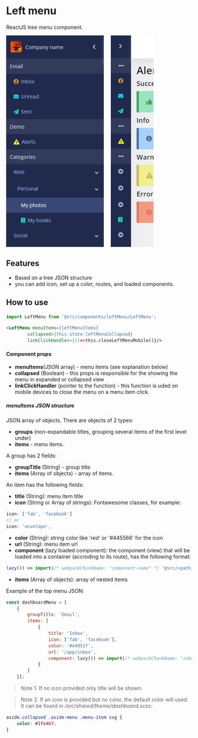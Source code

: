 # Left menu
ReactJS tree menu component.

![Menu when expanded and collapsed](https://github.com/saasforge/saas-forge-public-docs/blob/master/leftMenu.png?raw=true)

## Features
- Based on a tree JSON structure
- you can add icon, set up a color, routes, and loaded components.

## How to use

```javascript
import LeftMenu from '@src/components/leftMenu/LeftMenu';
```

```html
<LeftMenu menuItems={leftMenuItems} 
        collapsed={this.state.leftMenuCollapsed} 
        linkClickHandler={()=>this.closeLeftMenuMobile()}/>
```

#### Component props
- **menuItems**(JSON array) - menu items (see explanation below)
- **collapsed** (Boolean) - this props is responsible for the showing the menu in expanded or collapsed view
- **linkClickHandler** (pointer to the function) - this function is uded on mobile devices to close the menu on a menu item click.

##### menuItems JSON structure
JSON array of objects. There are objects of 2 types:
- **groups** (non-expandable titles, grouping several items of the first level under)
- **items** - menu items.

A group has 2 fields:
- **groupTitle** (String) - group title
- **items** (Array of objects) - array of items.

An item has the following fields:

- **title** (String): menu item title 
- **icon** (String or Array of strings): Fontawesome classes, for example:

```javascript
icon: ['fab', 'facebook']
// or
icon: 'envelope',
```
- **color** (String): string color like 'red' or '#445566' for the icon
- **url** (String): menu item url
- **component** (lazy loaded component): the component (view) that will be loaded into a container (accroding to its route), has the following format:
```javascript
lazy(() => import(/* webpackChunkName: "component-name" */ '@src/<path_to_component>'))
```
- **items** (Array of objects): array of nested items

Example of the top menu JSON:

```javascript
const dashboardMenu = [
    {
        groupTitle: 'Email',
        items: [
            {
                title: 'Inbox',
                icon: ['fab', 'facebook'],
                color: '#e4951f',
                url: '/app/inbox', 
                component: lazy(() => import(/* webpackChunkName: "inbox" */ '@src/modules/inbox/InboxUI'))
            }
        ]
    }];
```

> Note 1. If no icon provided only title will be shown.

> Note 2. If an icon is provided but no color, the default color will used. It can be found in */src/shared/theme/dashboard.scss*:
```css
aside.collapsed .aside-menu .menu-item svg {
    color: #1fe4b7;
}
```
